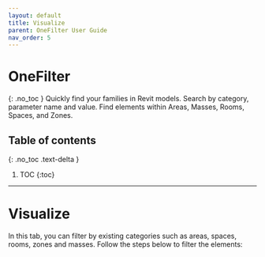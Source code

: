 ```yaml
---
layout: default
title: Visualize
parent: OneFilter User Guide
nav_order: 5
---
```


# OneFilter
{: .no_toc }
Quickly find your families in Revit models. Search by category, parameter name and value. Find elements within Areas, Masses, Rooms, Spaces, and Zones.
## Table of contents
{: .no_toc .text-delta }

1. TOC
{:toc}

---

# Visualize

In this tab, you can filter by existing categories such as areas, spaces, rooms, zones and masses. Follow the steps below to filter the elements:

